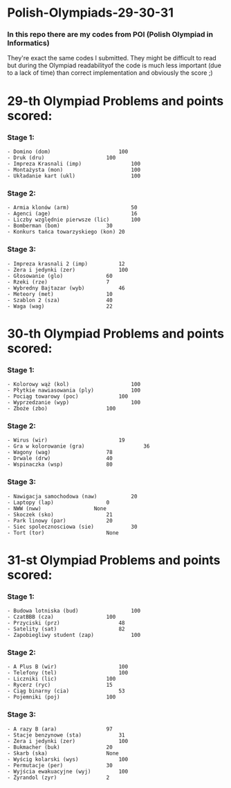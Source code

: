 # Polish-Olympiads-29-30-31

### In this repo there are my codes from POI (Polish Olympiad in Informatics)

They're exact the same codes I submitted. They might be difficult to read but during the Olympiad readabilityof the code is
much less important (due to a lack of time) than correct implementation and obviously the score ;)

# 29-th Olympiad Problems and points scored:

### Stage 1:
	- Domino (dom)   		    		100
	- Druk (dru)  					100
	- Impreza Krasnali (imp)    			100
	- Montażysta (mon)          			100
	- Układanie kart (ukl)      			100
### Stage 2:
	- Armia klonów (arm)        			50
	- Agenci (age)              			16
	- Liczby względnie pierwsze (lic)		100
	- Bomberman (bom)				30
	- Konkurs tańca towarzyskiego (kon) 20
### Stage 3:
	- Impreza krasnali 2 (imp)			12
	- Zera i jedynki (zer)				100
	- Głosowanie (glo)				60
	- Rzeki (rze)					7
	- Wybredny Bajtazar (wyb)			46
	- Meteory (met)					10
	- Szablon 2 (sza)				40
	- Waga (wag)					22

# 30-th Olympiad Problems and points scored:

### Stage 1:	
	- Kolorowy wąż (kol)   		    		100
	- Płytkie nawiasowania (ply)  			100
	- Pociąg towarowy (poc)    			100
	- Wyprzedzanie (wyp)          			100
	- Zboże (zbo)      				100
### Stage 2:
	- Wirus (wir)        				19
	- Gra w kolorowanie (gra)           		36
	- Wagony (wag)					78
	- Drwale (drw)					40
	- Wspinaczka (wsp) 				80
### Stage 3:
	- Nawigacja samochodowa (naw)			20
	- Laptopy (lap)					0
	- NWW (nww)					None
	- Skoczek (sko)					21
	- Park linowy (par)				20
	- Siec spolecznosciowa (sie)			30
	- Tort (tor)					None

# 31-st Olympiad Problems and points scored:

### Stage 1:
	- Budowa lotniska (bud)   		    	100
	- CzatBBB (cza)  				100
	- Przyciski (prz)    				48
	- Satelity (sat)          			82
	- Zapobiegliwy student (zap)      		100
### Stage 2:
	- A Plus B (wir)        			100
	- Telefony (tel)          			100
	- Liczniki (lic)				100
	- Rycerz (ryc)					15
	- Ciąg binarny (cia) 				53
	- Pojemniki (poj)				100
### Stage 3:
	- A razy B (ara)				97
	- Stacje benzynowe (sta)			31
	- Zera i jedynki (zer)				100
	- Bukmacher (buk)				20
	- Skarb (ska)					None
	- Wyścig kolarski (wys)				100
	- Permutacje (per)				30
	- Wyjścia ewakuacyjne (wyj)			100
	- Żyrandol (zyr)				2
